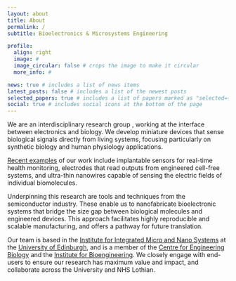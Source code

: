 ```yaml
---
layout: about
title: About
permalink: /
subtitle: Bioelectronics & Microsystems Engineering

profile:
  align: right
  image: #
  image_circular: false # crops the image to make it circular
  more_info: #

news: true # includes a list of news items
latest_posts: false # includes a list of the newest posts
selected_papers: true # includes a list of papers marked as "selected={true}"
social: true # includes social icons at the bottom of the page
---
```


We are an interdisciplinary research group , working at the interface between electronics and biology. We develop miniature devices that sense biological signals directly from living systems, focusing particularly on synthetic biology and human physiology applications.

[Recent examples](https://marlandlab.github.io/research/) of our work include implantable sensors for real-time health monitoring, electrodes that read outputs from engineered cell-free systems, and ultra-thin nanowires capable of sensing the electric fields of individual biomolecules.

Underpinning this research are tools and techniques from the semiconductor industry. These enable us to nanofabricate bioelectronic systems that bridge the size gap between biological molecules and engineered devices. This approach facilitates highly reproducible and scalable manufacturing, and offers a pathway for future translation.

Our team is based in the [Institute for Integrated Micro and Nano Systems](https://www.eng.ed.ac.uk/research/institutes/imns) at the [University of Edinburgh](https://www.ed.ac.uk/), and is a member of the [Centre for Engineering Biology](https://www.ed.ac.uk/biology/centre-engineering-biology) and the [Institute for Bioengineering](https://www.eng.ed.ac.uk/research/institutes/ibioe). We closely engage with end-users to ensure our research has maximum value and impact, and collaborate across the University and NHS Lothian.
